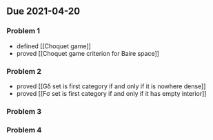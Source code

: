## Due 2021-04-20
### Problem 1
 - defined [[Choquet game]]
 - proved [[Choquet game criterion for Baire space]]
### Problem 2
- proved [[Gδ set is first category if and only if it is nowhere dense]]
- proved [[Fσ set is first category if and only if it has empty interior]]
### Problem 3
### Problem 4